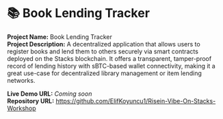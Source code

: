 # 📚 Book Lending Tracker

**Project Name:** Book Lending Tracker  
**Project Description:** A decentralized application that allows users to register books and lend them to others securely via smart contracts deployed on the Stacks blockchain. It offers a transparent, tamper-proof record of lending history with sBTC-based wallet connectivity, making it a great use-case for decentralized library management or item lending networks.
 
**Live Demo URL:** *Coming soon*  
**Repository URL:** https://github.com/ElifKoyuncu1/Risein-Vibe-On-Stacks-Workshop

